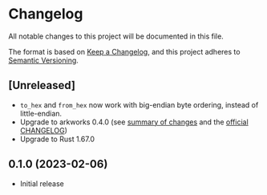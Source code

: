 # Changelog

All notable changes to this project will be documented in this file.

The format is based on [Keep a Changelog](https://keepachangelog.com/en/1.0.0/),
and this project adheres to [Semantic Versioning](https://semver.org/spec/v2.0.0.html).

## [Unreleased]

- `to_hex` and `from_hex` now work with big-endian byte ordering, instead of little-endian.
- Upgrade to arkworks 0.4.0 (see [summary of changes](https://hackmd.io/@imikushin/B1rjCZeAs) and the [official CHANGELOG](https://github.com/arkworks-rs/algebra/blob/master/CHANGELOG.md))
- Upgrade to Rust 1.67.0

## 0.1.0 (2023-02-06)

- Initial release
